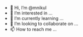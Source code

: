 - 👋 Hi, I’m @mnikul
- 👀 I’m interested in ...
- 🌱 I’m currently learning ...
- 💞️ I’m looking to collaborate on ...
- 📫 How to reach me ...

<!---
mnikul/mnikul is a ✨ special ✨ repository because its `README.md` (this file) appears on your GitHub profile.
You can click the Preview link to take a look at your changes.
--->
